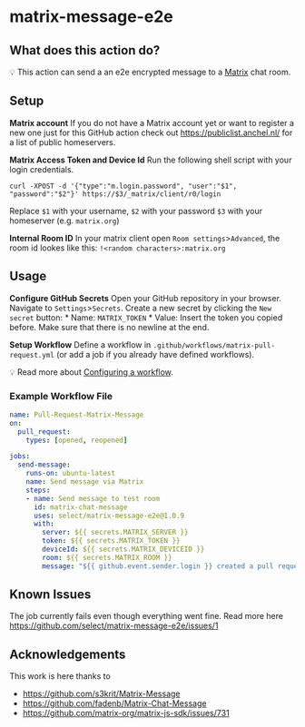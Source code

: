 # matrix-message-e2e

## What does this action do?

:bulb: This action can send a an e2e encrypted message to a [Matrix](https://matrix.org/) chat room.

## Setup

**Matrix account** If you do not have a Matrix account yet or want to register a new one just for this GitHub action check out https://publiclist.anchel.nl/ for a list of public homeservers.

**Matrix Access Token and Device Id**
Run the following shell script with your login credentials.
```
curl -XPOST -d '{"type":"m.login.password", "user":"$1", "password":"$2"}' https://$3/_matrix/client/r0/login
```
Replace `$1` with your username, `$2` with your password `$3` with your homeserver (e.g. `matrix.org`)

**Internal Room ID**
In your matrix client open `Room settings`>`Advanced`, the room id lookes like this: `!<random characters>:matrix.org`

## Usage

**Configure GitHub Secrets** Open your GitHub repository in your browser. Navigate to `Settings`>`Secrets`. Create a new secret by clicking the `New secret` button:
	* Name: `MATRIX_TOKEN`
	* Value: Insert the token you copied before. Make sure that there is no newline at the end.

**Setup Workflow** Define a workflow in `.github/workflows/matrix-pull-request.yml` (or add a job if you already have defined workflows).

:bulb: Read more about [Configuring a workflow](https://help.github.com/en/articles/configuring-a-workflow).

### Example Workflow File
```yaml
name: Pull-Request-Matrix-Message
on:
  pull_request:
    types: [opened, reopened]

jobs:
  send-message:
    runs-on: ubuntu-latest
    name: Send message via Matrix
    steps:
    - name: Send message to test room
      id: matrix-chat-message
      uses: select/matrix-message-e2e@1.0.9
      with:
        server: ${{ secrets.MATRIX_SERVER }}
        token: ${{ secrets.MATRIX_TOKEN }}
        deviceId: ${{ secrets.MATRIX_DEVICEID }}
        room: ${{ secrets.MATRIX_ROOM }}
        message: "${{ github.event.sender.login }} created a pull request for ${{ github.event.repository.name }}: ${{ github.event.pull_request.title }}"
```

## Known Issues
The job currently fails even though everything went fine. Read more here https://github.com/select/matrix-message-e2e/issues/1

## Acknowledgements

This work is here thanks to 
- https://github.com/s3krit/Matrix-Message
- https://github.com/fadenb/Matrix-Chat-Message
- https://github.com/matrix-org/matrix-js-sdk/issues/731
